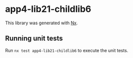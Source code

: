# app4-lib21-childlib6

This library was generated with [Nx](https://nx.dev).

## Running unit tests

Run `nx test app4-lib21-childlib6` to execute the unit tests.
